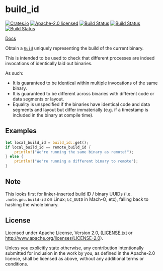 # build_id

[![Crates.io](https://img.shields.io/crates/v/build_id.svg?style=flat-square&maxAge=86400)](https://crates.io/crates/build_id)
[![Apache-2.0 licensed](https://img.shields.io/crates/l/build_id.svg?style=flat-square&maxAge=2592000)](LICENSE.txt)
[![Build Status](https://ci.appveyor.com/api/projects/status/github/alecmocatta/build_id?branch=master&svg=true)](https://ci.appveyor.com/project/alecmocatta/build-id)
[![Build Status](https://circleci.com/gh/alecmocatta/build_id/tree/master.svg?style=shield)](https://circleci.com/gh/alecmocatta/build_id)
[![Build Status](https://travis-ci.com/alecmocatta/build_id.svg?branch=master)](https://travis-ci.com/alecmocatta/build_id)

[Docs](https://docs.rs/build_id/0.1.2)

Obtain a [`Uuid`](https://docs.rs/uuid/0.6/uuid/) uniquely representing the
build of the current binary.

This is intended to be used to check that different processes are indeed
invocations of identically laid out binaries.

As such:
* It is guaranteed to be identical within multiple invocations of the same
binary.
* It is guaranteed to be different across binaries with different code or data
segments or layout.
* Equality is unspecified if the binaries have identical code and data segments
and layout but differ immaterially (e.g. if a timestamp is included in the
binary at compile time).

## Examples

```rust
let local_build_id = build_id::get();
if local_build_id == remote_build_id {
	println!("We're running the same binary as remote!");
} else {
	println!("We're running a different binary to remote");
}
```

## Note

This looks first for linker-inserted build ID / binary UUIDs (i.e.
`.note.gnu.build-id` on Linux; `LC_UUID` in Mach-O; etc), falling back to
hashing the whole binary.

## License
Licensed under Apache License, Version 2.0, ([LICENSE.txt](LICENSE.txt) or
http://www.apache.org/licenses/LICENSE-2.0).

Unless you explicitly state otherwise, any contribution intentionally submitted
for inclusion in the work by you, as defined in the Apache-2.0 license, shall be
licensed as above, without any additional terms or conditions.
